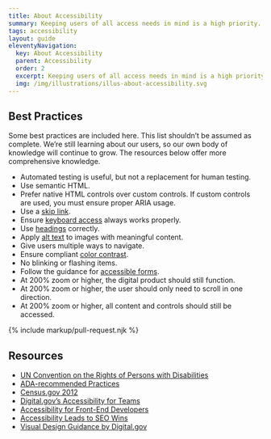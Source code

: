 ```yaml
---
title: About Accessibility
summary: Keeping users of all access needs in mind is a high priority.
tags: accessibility
layout: guide
eleventyNavigation:
  key: About Accessibility
  parent: Accessibility
  order: 2
  excerpt: Keeping users of all access needs in mind is a high priority.
  img: /img/illustrations/illus-about-accessibility.svg
---
```


## Best Practices

Some best practices are included here. This list shouldn’t be assumed as complete. We’re still learning about our users, so our own body of knowledge will continue to grow. The resources below offer more comprehensive knowledge.

- Automated testing is useful, but not a replacement for human testing.
- Use semantic HTML.
- Prefer native HTML controls over custom controls. If custom controls are used, you must ensure proper ARIA usage.
- Use a [skip link](/components/skip-link/).
- Ensure [keyboard access](/accessibility/keyboard/) always works properly.
- Use [headings](/accessibility/headings/) correctly.
- Apply [alt text](/foundation/images/) to images with meaningful content.
- Give users multiple ways to navigate.
- Ensure compliant [color contrast](/accessibility/color-contrast/).
- No blinking or flashing items.
- Follow the guidance for [accessible forms](/form-controls/using-form-controls/).
- At 200% zoom or higher, the digital product should still function.
- At 200% zoom or higher, the user should only need to scroll in one direction.
- At 200% zoom or higher, all content and controls should still be accessed.

{% include markup/pull-request.njk %}

## Resources

- <a href="https://www.un.org/development/desa/disabilities/convention-on-the-rights-of-persons-with-disabilities.html" target="_blank">UN Convention on the Rights of Persons with Disabilities</a>
- <a href="http://www.ada.gov/pcatoolkit/chap5chklist.htm" target="_blank">ADA-recommended Practices </a>
- <a href="https://www.census.gov/newsroom/releases/archives/miscellaneous/cb12-134.html" target="_blank">Census.gov 2012 </a>
- <a href="https://accessibility.digital.gov/" target="_blank">Digital.gov’s Accessibility for Teams </a>
- <a href="https://accessibility.digital.gov/front-end/getting-started/" target="_blank">Accessibility for Front-End Developers </a>
- <a href="https://alistapart.com/article/accessibilityseo" target="_blank">Accessibility Leads to SEO Wins </a>
- <a href="https://accessibility.digital.gov/visual-design/getting-started/" target="_blank">Visual Design Guidance by Digital.gov </a>
